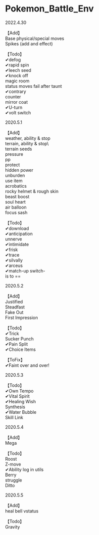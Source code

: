 # Pokemon_Battle_Env

2022.4.30

【Add】\
Base physical/special moves\
Spikes (add and effect)

【Todo】\
✔defog \
✔rapid spin\
✔leech seed\
✔knock off\
magic room\
status moves fail after taunt\
✔contrary\
counter\
mirror coat\
✔U-turn\
✔volt switch

2020.5.1

【Add】\
weather, ability & stop\
terrain, ability & stop\    
terrain seeds\
pressure\
pp\
protect\
hidden power\
unburden\
use item\
acrobatics\
rocky helmet & rough skin\
beast boost\
soul heart\
air balloon \
focus sash

【Todo】\
✔download \
✔anticipation\
unnerve\
✔intimidate\
✔frisk\
✔trace\
✔silvally\
✔arceus\
✔match-up switch-\
is to ==

2020.5.2

【Add】\
Justified\
Steadfast\
Fake Out\
First Impression

【Todo】\
✔Trick\
Sucker Punch\
✔Pain Split\
✔Choice Items

【ToFix】\
✔Faint over and over!

2020.5.3

【Todo】\
✔Own Tempo\
✔Vital Spirit\
✔Healing Wish\
Synthesis\
✔Water Bubble\
Skill Link

2020.5.4

【Add】\
Mega

【Todo】\
Roost\
Z-move\
✔Ability log in utils\
Berry\
struggle\
Ditto

2020.5.5

【Add】\
heal bell
vstatus

【Todo】\
Gravity